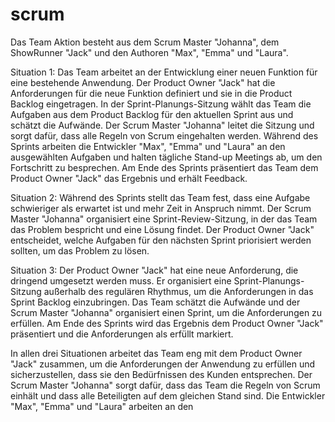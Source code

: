 # scrum

Das Team Aktion besteht aus dem Scrum Master "Johanna", dem ShowRunner "Jack" und den Authoren "Max", "Emma" und "Laura".

Situation 1: Das Team arbeitet an der Entwicklung einer neuen Funktion für eine bestehende Anwendung. Der Product Owner "Jack" hat die Anforderungen für die neue Funktion definiert und sie in die Product Backlog eingetragen. In der Sprint-Planungs-Sitzung wählt das Team die Aufgaben aus dem Product Backlog für den aktuellen Sprint aus und schätzt die Aufwände. Der Scrum Master "Johanna" leitet die Sitzung und sorgt dafür, dass alle Regeln von Scrum eingehalten werden. Während des Sprints arbeiten die Entwickler "Max", "Emma" und "Laura" an den ausgewählten Aufgaben und halten tägliche Stand-up Meetings ab, um den Fortschritt zu besprechen. Am Ende des Sprints präsentiert das Team dem Product Owner "Jack" das Ergebnis und erhält Feedback.

Situation 2: Während des Sprints stellt das Team fest, dass eine Aufgabe schwieriger als erwartet ist und mehr Zeit in Anspruch nimmt. Der Scrum Master "Johanna" organisiert eine Sprint-Review-Sitzung, in der das Team das Problem bespricht und eine Lösung findet. Der Product Owner "Jack" entscheidet, welche Aufgaben für den nächsten Sprint priorisiert werden sollten, um das Problem zu lösen.

Situation 3: Der Product Owner "Jack" hat eine neue Anforderung, die dringend umgesetzt werden muss. Er organisiert eine Sprint-Planungs-Sitzung außerhalb des regulären Rhythmus, um die Anforderungen in das Sprint Backlog einzubringen. Das Team schätzt die Aufwände und der Scrum Master "Johanna" organisiert einen Sprint, um die Anforderungen zu erfüllen. Am Ende des Sprints wird das Ergebnis dem Product Owner "Jack" präsentiert und die Anforderungen als erfüllt markiert.

In allen drei Situationen arbeitet das Team eng mit dem Product Owner "Jack" zusammen, um die Anforderungen der Anwendung zu erfüllen und sicherzustellen, dass sie den Bedürfnissen des Kunden entsprechen. Der Scrum Master "Johanna" sorgt dafür, dass das Team die Regeln von Scrum einhält und dass alle Beteiligten auf dem gleichen Stand sind. Die Entwickler "Max", "Emma" und "Laura" arbeiten an den
